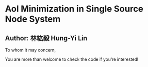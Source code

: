 # AoI Minimization in Single Source Node System

Author: 林紘毅 Hung-Yi Lin
------------------------------------------
To whom it may concern,  


You are more than welcome to check the code if you're interested! 
